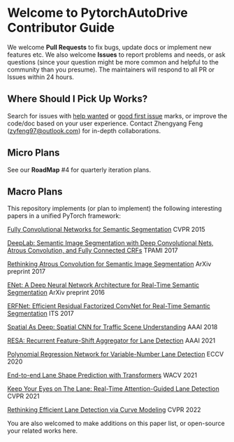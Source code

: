 # Welcome to PytorchAutoDrive Contributor Guide

We welcome **Pull Requests** to fix bugs, update docs or implement new features etc. We also welcome **Issues** to report problems and needs, or ask questions (since your question might be more common and helpful to the community than you presume). The maintainers will respond to all PR or Issues within 24 hours.

## Where Should I Pick Up Works?

Search for issues with [help wanted](https://github.com/voldemortX/pytorch-auto-drive/issues?q=is%3Aissue+label%3A%22help+wanted%22+) or [good first issue](https://github.com/voldemortX/pytorch-auto-drive/issues?q=is%3Aissue+label%3A%22good+first+issue%22) marks, or improve the code/doc based on your user experience. Contact Zhengyang Feng (zyfeng97@outlook.com) for in-depth collaborations.

## Micro Plans

See our **RoadMap** #4 for quarterly iteration plans.

## Macro Plans

This repository implements (or plan to implement) the following interesting papers in a unified PyTorch framework:

[Fully Convolutional Networks for Semantic Segmentation](https://arxiv.org/abs/1605.06211) CVPR 2015

[DeepLab: Semantic Image Segmentation with Deep Convolutional Nets, Atrous Convolution, and Fully Connected CRFs](https://arxiv.org/abs/1606.00915) TPAMI 2017

[Rethinking Atrous Convolution for Semantic Image Segmentation](https://arxiv.org/abs/1706.05587) ArXiv preprint 2017

[ENet: A Deep Neural Network Architecture for Real-Time Semantic Segmentation](https://arxiv.org/abs/1606.02147) ArXiv preprint 2016 

[ERFNet: Efficient Residual Factorized ConvNet for Real-Time Semantic Segmentation](https://ieeexplore.ieee.org/abstract/document/8063438/) ITS 2017

[Spatial As Deep: Spatial CNN for Traffic Scene Understanding](https://arxiv.org/abs/1712.06080) AAAI 2018

[RESA: Recurrent Feature-Shift Aggregator for Lane Detection](https://arxiv.org/abs/2008.13719) AAAI 2021

[Polynomial Regression Network for Variable-Number Lane Detection](http://www.ecva.net/papers/eccv_2020/papers_ECCV/papers/123630698.pdf) ECCV 2020

[End-to-end Lane Shape Prediction with Transformers](https://arxiv.org/abs/2011.04233) WACV 2021

[Keep Your Eyes on The Lane: Real-Time Attention-Guided Lane Detection](https://arxiv.org/abs/2010.12035) CVPR 2021

[Rethinking Efficient Lane Detection via Curve Modeling](https://arxiv.org/abs/2203.02431) CVPR 2022

You are also welcomed to make additions on this paper list, or open-source your related works here.
